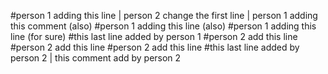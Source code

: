 #person 1 adding this line | person 2 change the first line | person 1 adding this comment (also)
#person 1 adding this line (also)
#person 1 adding this line (for sure)
#this last line added by person 1
#person 2 add this line
#person 2 add this line
#person 2 add this line
#this last line added by person 2 | this comment add by person 2
